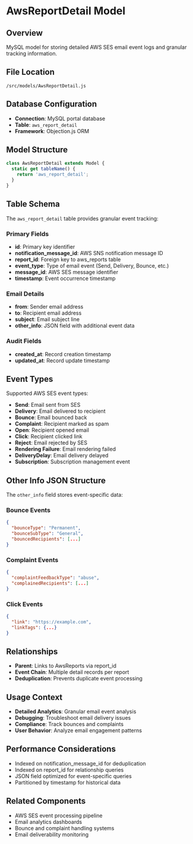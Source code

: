 # AwsReportDetail Model

## Overview
MySQL model for storing detailed AWS SES email event logs and granular tracking information.

## File Location
`/src/models/AwsReportDetail.js`

## Database Configuration
- **Connection**: MySQL portal database
- **Table**: `aws_report_detail`
- **Framework**: Objection.js ORM

## Model Structure
```javascript
class AwsReportDetail extends Model {
  static get tableName() {
    return 'aws_report_detail';
  }
}
```

## Table Schema
The `aws_report_detail` table provides granular event tracking:

### Primary Fields
- **id**: Primary key identifier
- **notification_message_id**: AWS SNS notification message ID
- **report_id**: Foreign key to aws_reports table
- **event_type**: Type of email event (Send, Delivery, Bounce, etc.)
- **message_id**: AWS SES message identifier
- **timestamp**: Event occurrence timestamp

### Email Details
- **from**: Sender email address
- **to**: Recipient email address
- **subject**: Email subject line
- **other_info**: JSON field with additional event data

### Audit Fields
- **created_at**: Record creation timestamp
- **updated_at**: Record update timestamp

## Event Types
Supported AWS SES event types:
- **Send**: Email sent from SES
- **Delivery**: Email delivered to recipient
- **Bounce**: Email bounced back
- **Complaint**: Recipient marked as spam
- **Open**: Recipient opened email
- **Click**: Recipient clicked link
- **Reject**: Email rejected by SES
- **Rendering Failure**: Email rendering failed
- **DeliveryDelay**: Email delivery delayed
- **Subscription**: Subscription management event

## Other Info JSON Structure
The `other_info` field stores event-specific data:

### Bounce Events
```json
{
  "bounceType": "Permanent",
  "bounceSubType": "General",
  "bouncedRecipients": [...]
}
```

### Complaint Events
```json
{
  "complaintFeedbackType": "abuse",
  "complainedRecipients": [...]
}
```

### Click Events
```json
{
  "link": "https://example.com",
  "linkTags": {...}
}
```

## Relationships
- **Parent**: Links to AwsReports via report_id
- **Event Chain**: Multiple detail records per report
- **Deduplication**: Prevents duplicate event processing

## Usage Context
- **Detailed Analytics**: Granular email event analysis
- **Debugging**: Troubleshoot email delivery issues
- **Compliance**: Track bounces and complaints
- **User Behavior**: Analyze email engagement patterns

## Performance Considerations
- Indexed on notification_message_id for deduplication
- Indexed on report_id for relationship queries
- JSON field optimized for event-specific queries
- Partitioned by timestamp for historical data

## Related Components
- AWS SES event processing pipeline
- Email analytics dashboards
- Bounce and complaint handling systems
- Email deliverability monitoring